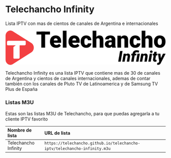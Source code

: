 # Telechancho Infinity
Lista IPTV con mas de cientos de canales de Argentina e internacionales

<img alt='Telechancho Infinity Logo' width='700' src='https://github.com/telechancho/telechancho-iptv/raw/main/Telecentro.png'/>

Telechancho Infinity es una lista IPTV que contiene mas de 30 de canales de Argentina y cientos de canales internacionales, ademas de contar también con los canales de Pluto TV de Latinoamerica y de Samsung TV Plus de España

### Listas M3U

Estas son las listas M3U de Telechancho, para que puedas agregarla a tu cliente IPTV favorito

<!-- prettier-ignore -->
<table>
  <thead>
    <tr><th align="left">Nombre de lista</th><th align="left">URL de lista</th></tr>
  </thead>
  <tbody>
    <tr><td>Telechancho Infinity</td><td nowrap><code>https://telechancho.github.io/telechancho-iptv/telechancho-infinity.m3u</code></td></tr>
  </tbody>
</table>
